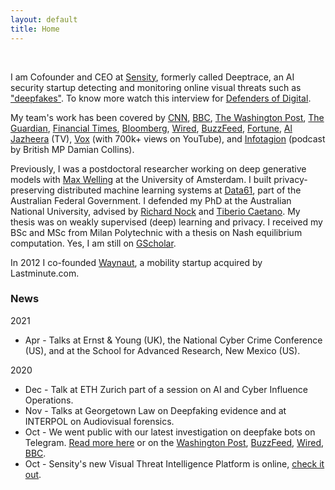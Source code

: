 ```yaml
---
layout: default
title: Home
---
```


<br>

I am Cofounder and CEO at [Sensity](https://www.sensity.ai), formerly called Deeptrace, an AI security startup detecting and monitoring online visual threats such as ["deepfakes"](https://en.wikipedia.org/wiki/Deepfake). To know more watch this interview for [Defenders of Digital](https://www.youtube.com/watch?v=EBBMT_DvjqI).

My team's work has been covered by [CNN](https://edition.cnn.com/2019/10/07/tech/deepfake-videos-increase/index.html), [BBC](https://www.bbc.com/news/technology-49961089), [The Washington Post](https://www.washingtonpost.com/technology/2020/10/20/deep-fake-nudes/), [The Guardian](https://www.theguardian.com/technology/2020/jan/13/what-are-deepfakes-and-how-can-you-spot-them), [Financial Times](https://www.ft.com/content/4183b400-f960-11e9-98fd-4d6c20050229), [Bloomberg](https://www.bloombergquint.com/technology/how-deepfakes-make-disinformation-more-real-than-ever-quicktake), [Wired](https://www.wired.co.uk/article/deepfakes-porn), [BuzzFeed](https://www.buzzfeednews.com/article/janelytvynenko/telegram-deepfake-nude-women-images-bot), [Fortune](https://fortune.com/2019/10/07/porn-to-scams-deepfakes-big-racket-unnerving-business-leaders-and-lawmakers/), [Al Jazheera](https://www.aljazeera.com/programmes/listeningpost/2019/12/politics-porn-toxic-world-deepfake-191215101055666.html) (TV), [Vox](https://www.youtube.com/watch?v=hHHCrf2-x6w) (with 700k+ views on YouTube), and [Infotagion](https://infotagion.com/podcast/episode-33-nina-schick-and-giorgio-patrini/) (podcast by British MP Damian Collins).

Previously, I was a postdoctoral researcher working on deep generative models with [Max Welling](https://staff.fnwi.uva.nl/m.welling/) at the University of Amsterdam. I built privacy-preserving distributed machine learning systems at [Data61](http://www.data61.csiro.au), part of the Australian Federal Government.
I defended my PhD at the Australian National University, advised by
[Richard Nock](http://users.cecs.anu.edu.au/~rnock/) and
[Tiberio Caetano](http://www.tiberiocaetano.com). My thesis was on weakly supervised (deep) learning and privacy. I received my BSc and MSc from Milan Polytechnic with a thesis on Nash equilibrium computation. Yes, I am still on [GScholar](https://scholar.google.nl/citations?user=OilV7WMAAAAJ&hl=en).

In 2012 I co-founded [Waynaut](https://www.forbes.com/sites/alisoncoleman/2015/01/11/how-an-entrepreneurs-college-commute-inspired-an-italian-one-click-travel-start-up), a mobility startup acquired by Lastminute.com.


### News
2021
- Apr - Talks at Ernst & Young (UK), the National Cyber Crime Conference (US), and at the School for Advanced Research, New Mexico (US).

2020
- Dec - Talk at ETH Zurich part of a session on AI and Cyber Influence Operations.
- Nov - Talks at Georgetown Law on Deepfaking evidence and at INTERPOL on Audiovisual forensics.
- Oct - We went public with our latest investigation on deepfake bots on Telegram. [Read more here](https://sensity.ai/automating-image-abuse-deepfake-bots-on-telegram/) or on the [Washington Post](https://www.washingtonpost.com/technology/2020/10/20/deep-fake-nudes/), [BuzzFeed](https://www.buzzfeednews.com/article/janelytvynenko/telegram-deepfake-nude-women-images-bot), [Wired](https://www.wired.co.uk/article/telegram-deepfakes-deepnude-ai), [BBC](https://www.bbc.co.uk/news/technology-54584127).
- Oct - Sensity's new Visual Threat Intelligence Platform is online, [check it out](https://platform.sensity.ai).
